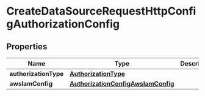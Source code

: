 

# CreateDataSourceRequestHttpConfigAuthorizationConfig


## Properties

| Name | Type | Description | Notes |
|------------ | ------------- | ------------- | -------------|
|**authorizationType** | [**AuthorizationType**](AuthorizationType.md) |  |  |
|**awsIamConfig** | [**AuthorizationConfigAwsIamConfig**](AuthorizationConfigAwsIamConfig.md) |  |  [optional] |



